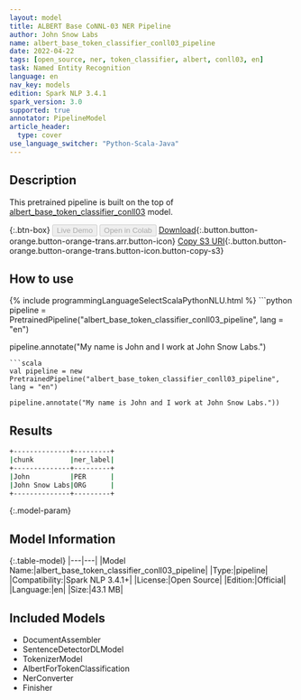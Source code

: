 ```yaml
---
layout: model
title: ALBERT Base CoNNL-03 NER Pipeline
author: John Snow Labs
name: albert_base_token_classifier_conll03_pipeline
date: 2022-04-22
tags: [open_source, ner, token_classifier, albert, conll03, en]
task: Named Entity Recognition
language: en
nav_key: models
edition: Spark NLP 3.4.1
spark_version: 3.0
supported: true
annotator: PipelineModel
article_header:
  type: cover
use_language_switcher: "Python-Scala-Java"
---
```


## Description

This pretrained pipeline is built on the top of [albert_base_token_classifier_conll03](https://nlp.johnsnowlabs.com/2021/09/26/albert_base_token_classifier_conll03_en.html) model.

{:.btn-box}
<button class="button button-orange" disabled>Live Demo</button>
<button class="button button-orange" disabled>Open in Colab</button>
[Download](https://s3.amazonaws.com/auxdata.johnsnowlabs.com/public/models/albert_base_token_classifier_conll03_pipeline_en_3.4.1_3.0_1650636447138.zip){:.button.button-orange.button-orange-trans.arr.button-icon}
[Copy S3 URI](s3://auxdata.johnsnowlabs.com/public/models/albert_base_token_classifier_conll03_pipeline_en_3.4.1_3.0_1650636447138.zip){:.button.button-orange.button-orange-trans.button-icon.button-copy-s3}

## How to use



<div class="tabs-box" markdown="1">
{% include programmingLanguageSelectScalaPythonNLU.html %}
```python
pipeline = PretrainedPipeline("albert_base_token_classifier_conll03_pipeline", lang = "en")

pipeline.annotate("My name is John and I work at John Snow Labs.")
```
```scala
val pipeline = new PretrainedPipeline("albert_base_token_classifier_conll03_pipeline", lang = "en")

pipeline.annotate("My name is John and I work at John Snow Labs."))
```
</div>

## Results

```bash
+--------------+---------+
|chunk         |ner_label|
+--------------+---------+
|John          |PER      |
|John Snow Labs|ORG      |
+--------------+---------+
```

{:.model-param}
## Model Information

{:.table-model}
|---|---|
|Model Name:|albert_base_token_classifier_conll03_pipeline|
|Type:|pipeline|
|Compatibility:|Spark NLP 3.4.1+|
|License:|Open Source|
|Edition:|Official|
|Language:|en|
|Size:|43.1 MB|

## Included Models

- DocumentAssembler
- SentenceDetectorDLModel
- TokenizerModel
- AlbertForTokenClassification
- NerConverter
- Finisher